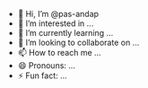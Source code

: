 - 👋 Hi, I’m @pas-andap
- 👀 I’m interested in ...
- 🌱 I’m currently learning ...
- 💞️ I’m looking to collaborate on ...
- 📫 How to reach me ...
- 😄 Pronouns: ...
- ⚡ Fun fact: ...

<!---
pas-andap/pas-andap is a ✨ special ✨ repository because its `README.md` (this file) appears on your GitHub profile.
You can click the Preview link to take a look at your changes.
--->
